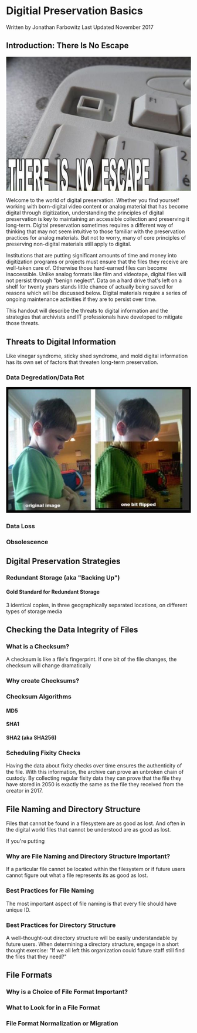 # Digitial Preservation Basics
Written by Jonathan Farbowitz
Last Updated November 2017

## Introduction: There Is No Escape

![](https://github.com/amiaopensource/apex_video_kit_docs/blob/master/digipres_images/a85.jpg "There is no escape from digital preservation!")

Welcome to the world of digital preservation. Whether you find yourself working with born-digital video content or analog material that has become digital through digitization, understanding the principles of digital preservation is key to maintaining an accessible collection and preserving it long-term. Digital preservation sometimes requires a different way of thinking that may not seem intuitive to those familiar with the preservation practices for analog materials. But not to worry, many of core principles of preserving non-digital materials still apply to digital.

Institutions that are putting significant amounts of time and money into digitization programs or projects must ensure that the files they receive are well-taken care of. Otherwise those hard-earned files can become inaccessible. Unlike analog formats like film and videotape, digital files will not persist through "benign neglect". Data on a hard drive that's left on a shelf for twenty years stands little chance of actually being saved for reasons which will be discussed below. Digital materials require a series of ongoing maintenance activities if they are to persist over time.

This handout will describe the threats to digital information and the strategies that archivists and IT professionals have developed to mitigate those threats.

## Threats to Digital Information

Like vinegar syndrome, sticky shed syndrome, and mold digital information has its own set of factors that threaten long-term preservation. 

### Data Degredation/Data Rot

![](https://github.com/amiaopensource/apex_video_kit_docs/blob/master/digipres_images/bit_flipped.jpg)

### Data Loss

### Obsolescence

## Digital Preservation Strategies

### Redundant Storage (aka "Backing Up")

#### Gold Standard for Redundant Storage
3 identical copies, in three geographically separated locations, on different types of storage media

## Checking the Data Integrity of Files

### What is a Checksum?
A checksum is like a file's fingerprint. If one bit of the file changes, the checksum will change dramatically

### Why create Checksums?
### Checksum Algorithms
#### MD5
#### SHA1
#### SHA2 (aka SHA256)

### Scheduling Fixity Checks
Having the data about fixity checks over time ensures the authenticity of the file. With this information, the archive can prove an unbroken chain of custody. By collecting regular fixity data they can prove that the file they have stored in 2050 is exactly the same as the file they received from the creator in 2017. 

## File Naming and Directory Structure
Files that cannot be found in a filesystem are as good as lost. And often in the digital world files that cannot be understood are as good as lost.

If you're putting 

### Why are File Naming and Directory Structure Important?
If a particular file cannot be located within the filesystem or if future users cannot figure out what a file represents its as good as lost.

### Best Practices for File Naming 
The most important aspect of file naming is that every file should have unique ID. 

### Best Practices for Directory Structure
A well-thought-out directory structure will be easily understandable by future users. When determining a directory structure, engage in a short thought exercise: "If we all left this organization could future staff still find the files that they need?"

## File Formats
### Why is a Choice of File Format Important?
### What to Look for in a File Format
### File Format Normalization or Migration
